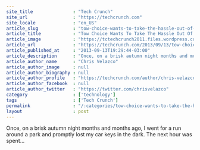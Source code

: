 ```yaml
---
site_title               : "Tech Crunch"
site_url                 : "https://techcrunch.com"
site_locale              : "en_US"
article_slug             : "tow-choice-wants-to-take-the-hassle-out-of-calling-for-roadside-assistance"
article_title            : "Tow Choice Wants To Take The Hassle Out Of Calling For Roadside Assistance"
article_image            : "https://tctechcrunch2011.files.wordpress.com/2013/09/towchoice.jpg?w=764&h=400&crop=1"
article_url              : "https://techcrunch.com/2013/09/13/tow-choice-wants-to-take-the-hassle-out-of-calling-for-roadside-assistance/"
article_published_at     : "2013-09-13T19:29:44-03:00"
article_description      : "Once, on a brisk autumn night months and months ago, I went for a run around a park and promptly lost my car keys in the dark. The next hour was spent..."
article_author_name      : "Chris Velazco"
article_author_image     : null
article_author_biography : null
article_author_profile   : "https://techcrunch.com/author/chris-velazco/"
article_author_facebook  : null
article_author_twitter   : "https://twitter.com/chrisvelazco"
category                 : ['technology']
tags                     : ['Tech Crunch']
permalink                : "/:categories/tow-choice-wants-to-take-the-hassle-out-of-calling-for-roadside-assistance/"
layout                   : post
---
```


Once, on a brisk autumn night months and months ago, I went for a run around a park and promptly lost my car keys in the dark. The next hour was spent...

